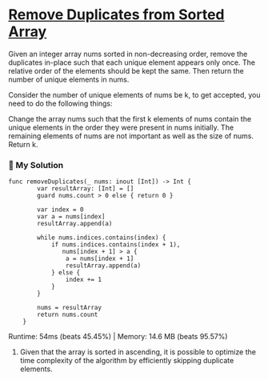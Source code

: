 # [Remove Duplicates from Sorted Array](https://leetcode.com/explore/interview/card/top-interview-questions-easy/92/array/727/)

Given an integer array nums sorted in non-decreasing order, remove the duplicates in-place such that each unique element appears only once. The relative order of the elements should be kept the same. Then return the number of unique elements in nums.

Consider the number of unique elements of nums be k, to get accepted, you need to do the following things:

Change the array nums such that the first k elements of nums contain the unique elements in the order they were present in nums initially. The remaining elements of nums are not important as well as the size of nums.
Return k.

### 📌 My Solution

```
func removeDuplicates(_ nums: inout [Int]) -> Int {
        var resultArray: [Int] = []
        guard nums.count > 0 else { return 0 }

        var index = 0
        var a = nums[index]
        resultArray.append(a)

        while nums.indices.contains(index) {
            if nums.indices.contains(index + 1),
               nums[index + 1] > a {
                a = nums[index + 1]
                resultArray.append(a)
            } else {
                index += 1
            }
        }

        nums = resultArray
        return nums.count
    }
```
Runtime: 54ms (beats 45.45%) | Memory: 14.6 MB (beats 95.57%)

1. Given that the array is sorted in ascending, it is possible to optimize the time complexity of the algorithm by efficiently skipping duplicate elements.

